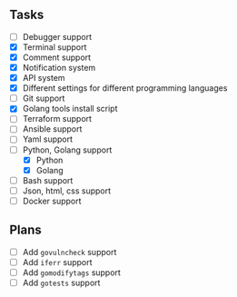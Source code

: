 ## Tasks
- [ ] Debugger support
- [x] Terminal support
- [x] Comment support
- [x] Notification system
- [x] API system
- [x] Different settings for different programming languages
- [ ] Git support
- [x] Golang tools install script
- [ ] Terraform support
- [ ] Ansible support
- [ ] Yaml support
- [ ] Python, Golang support
    - [x] Python
    - [x] Golang
- [ ] Bash support
- [ ] Json, html, css support
- [ ] Docker support

## Plans
- [ ] Add `govulncheck` support
- [ ] Add `iferr` support
- [ ] Add `gomodifytags` support
- [ ] Add `gotests` support
